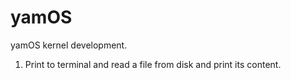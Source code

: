 # yamOS
yamOS kernel development. 
1. Print to terminal and read a file from disk and print its content. 
